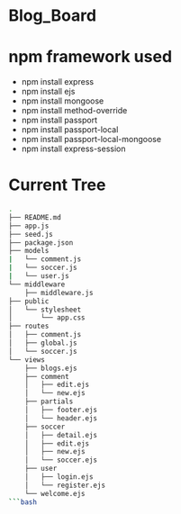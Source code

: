 # Blog_Board

# npm framework used
- npm install express
- npm install ejs
- npm install mongoose
- npm install method-override
- npm install passport
- npm install passport-local
- npm install passport-local-mongoose
- npm install express-session

# Current Tree
```bash
.
├── README.md
├── app.js      
├── seed.js
├── package.json
├── models
|   └── comment.js
|   └── soccer.js
|   └── user.js
└── middleware
    ├── middleware.js
├── public
│   └── stylesheet
│       └── app.css
├── routes
│   ├── comment.js
│   ├── global.js
│   └── soccer.js
└── views
    ├── blogs.ejs
    ├── comment
    │   ├── edit.ejs
    │   └── new.ejs
    ├── partials
    │   ├── footer.ejs
    │   └── header.ejs
    ├── soccer
    │   ├── detail.ejs
    │   ├── edit.ejs
    │   ├── new.ejs
    │   └── soccer.ejs
    ├── user
    │   ├── login.ejs
    │   └── register.ejs
    └── welcome.ejs
```bash
